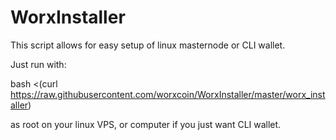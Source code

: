 # WorxInstaller

This script allows for easy setup of linux masternode or CLI wallet. 

Just run with:

bash <(curl https://raw.githubusercontent.com/worxcoin/WorxInstaller/master/worx_installer)

as root on your linux VPS, or computer if you just want CLI wallet. 

